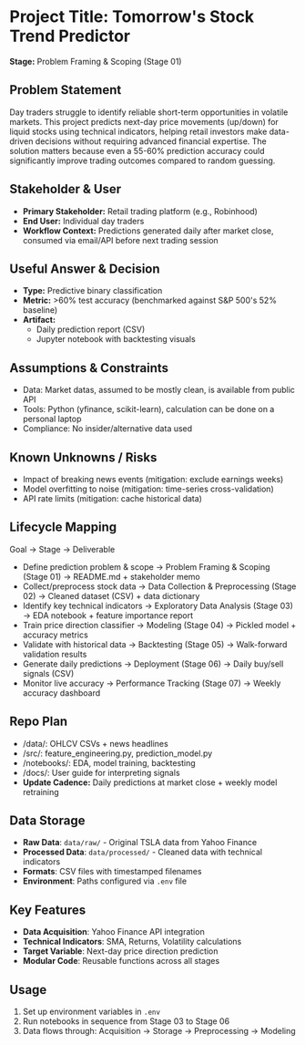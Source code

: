 # Project Title: Tomorrow's Stock Trend Predictor
**Stage:** Problem Framing & Scoping (Stage 01)

## Problem Statement
Day traders struggle to identify reliable short-term opportunities in volatile markets. This project predicts next-day price movements (up/down) for liquid stocks using technical indicators, helping retail investors make data-driven decisions without requiring advanced financial expertise. The solution matters because even a 55-60% prediction accuracy could significantly improve trading outcomes compared to random guessing.

## Stakeholder & User
- **Primary Stakeholder:** Retail trading platform (e.g., Robinhood)
- **End User:** Individual day traders
- **Workflow Context:** Predictions generated daily after market close, consumed via email/API before next trading session

## Useful Answer & Decision
- **Type:** Predictive binary classification
- **Metric:** >60% test accuracy (benchmarked against S&P 500's 52% baseline)
- **Artifact:** 
  - Daily prediction report (CSV)
  - Jupyter notebook with backtesting visuals

## Assumptions & Constraints
- Data: Market datas, assumed to be mostly clean, is available from public API
- Tools: Python (yfinance, scikit-learn), calculation can be done on a personal laptop
- Compliance: No insider/alternative data used

## Known Unknowns / Risks
- Impact of breaking news events (mitigation: exclude earnings weeks)
- Model overfitting to noise (mitigation: time-series cross-validation)
- API rate limits (mitigation: cache historical data)

## Lifecycle Mapping
Goal → Stage → Deliverable
- Define prediction problem & scope → Problem Framing & Scoping (Stage 01) → README.md + stakeholder memo
- Collect/preprocess stock data → Data Collection & Preprocessing (Stage 02) → Cleaned dataset (CSV) + data dictionary
- Identify key technical indicators → Exploratory Data Analysis (Stage 03) → EDA notebook + feature importance report
- Train price direction classifier → Modeling (Stage 04) → Pickled model + accuracy metrics
- Validate with historical data → Backtesting (Stage 05) → Walk-forward validation results
- Generate daily predictions → Deployment (Stage 06) → Daily buy/sell signals (CSV)
- Monitor live accuracy → Performance Tracking (Stage 07) → Weekly accuracy dashboard

## Repo Plan
- /data/: OHLCV CSVs + news headlines
- /src/: feature_engineering.py, prediction_model.py
- /notebooks/: EDA, model training, backtesting
- /docs/: User guide for interpreting signals
- **Update Cadence:** Daily predictions at market close + weekly model retraining


## Data Storage
- **Raw Data**: `data/raw/` - Original TSLA data from Yahoo Finance
- **Processed Data**: `data/processed/` - Cleaned data with technical indicators
- **Formats**: CSV files with timestamped filenames
- **Environment**: Paths configured via `.env` file

## Key Features
- **Data Acquisition**: Yahoo Finance API integration
- **Technical Indicators**: SMA, Returns, Volatility calculations
- **Target Variable**: Next-day price direction prediction
- **Modular Code**: Reusable functions across all stages

## Usage
1. Set up environment variables in `.env`
2. Run notebooks in sequence from Stage 03 to Stage 06
3. Data flows through: Acquisition → Storage → Preprocessing → Modeling